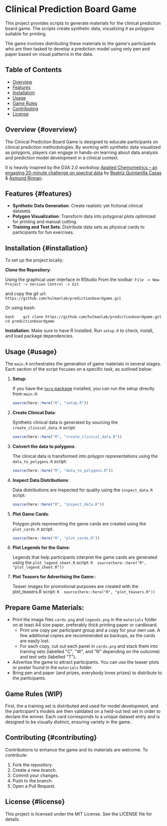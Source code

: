 # Clinical Prediction Board Game

This project provides scripts to generate materials for the clinical prediction board game.
The scripts create synthetic data, visualizing it as polygons suitable for printing.

The game involves distributing these materials to the game's participants who are then tasked to develop a prediction model using only pen and paper based on visual patterns in the data.

## Table of Contents

-   [Overview](#overview)
-   [Features](#features)
-   [Installation](#installation)
-   [Usage](#usage)
-   [Game Rules](#game-rules)
-   [Contributing](#contributing)
-   [License](#license)

## Overview {#overview}

The Clinical Prediction Board Game is designed to educate participants on clinical prediction methodologies.
By working with synthetic data visualized as polygons, players can engage in hands-on learning about data analysis and prediction model development in a clinical context.

It is heavily inspired by the D3A 2.0 workshop [Applied Chemometrics – an engaging 20-minute challenge on spectral data](https://d3aconference.dk/applied-chemometrics-an-engaging-20-minute-challenge-on-spectral-data/) by [Beatriz Quintanilla Casas](https://food.ku.dk/english/staff/?pure=en/persons/768954) & [Åsmund Rinnan](https://food.ku.dk/english/staff/?pure=en/persons/310780).

## Features {#features}

-   **Synthetic Data Generation**: Create realistic yet fictional clinical datasets.
-   **Polygon Visualization**: Transform data into polygonal plots optimized for printing and manual cutting.
-   **Training and Test Sets**: Distribute data sets as physical cards to participants for fun exercises.

## Installation {#installation}

To set up the project locally:

**Clone the Repository**:

Using the graphical user interface in RStudio From the toolbar: `File -> New Project -> Version Control -> Git`

and copy the git url: `https://github.com/hulmanlab/predictionboardgame.git`

Or using *bash*:

`bash    git clone https://github.com/hulmanlab/predictionboardgame.git    cd predictionboardgame`

**Installation**: Make sure to have R installed.
Run `setup.R` to check, install, and load package dependencies.

## Usage {#usage}

The `main.R` orchestrates the generation of game materials in several stages.
Each section of the script focuses on a specific task, as outlined below:

1.  **Setup**:

    If you have the [`here` package](https://cran.r-project.org/package=here) installed, you can run the setup directly from `main.R`:

    ``` r
    source(here::here("R", "setup.R"))
    ```

2.  **Create Clinical Data**:

    Synthetic clinical data is generated by sourcing the `create_clinical_data.R` script:

    ``` r
    source(here::here("R", "create_clinical_data.R"))
    ```

3.  **Convert the data to polygons**:

    The clinical data is transformed into polygon representations using the `data_to_polygons.R` script:

    ``` r
    source(here::here("R", "data_to_polygons.R"))
    ```

4.  **Inspect Data Distributions**:

    Data distributions are inspected for quality using the `inspect_data.R` script:

    ``` r
    source(here::here("R", "inspect_data.R"))
    ```

5.  **Plot Game Cards**:

    Polygon plots representing the game cards are created using the `plot_cards.R` script.

    ``` r
    source(here::here("R", "plot_cards.R"))
    ```

6.  **Plot Legends for the Game**:

    Legends that help participants interpret the game cards are generated using the `plot_legend_sheet.R` script: `R  source(here::here("R", "plot_legend_sheet.R"))`

7.  **Plot Teasers for Advertising the Game:**:

    Teaser images for promotional purposes are created with the plot_teasers.R script: `R  source(here::here("R", "plot_teasers.R"))`

## Prepare Game Materials:

-   Print the image files `cards.png` and `legends.png` in the `materials` folder on at least A4 size paper, preferably thick printing paper or cardboard.
    -   Print one copy per participant group and a copy for your own use. A few additional copies are recommended as backups, as the cards are easily lost.
    -   For each copy, cut out each panel in `cards.png` and stack them into training sets (labelled "C", "W", and "N" depending on the outcome) and test sets (labelled "T").
-   Advertise the game to attract participants. You can use the teaser plots or poster found in the `materials` folder.
-   Bring pen and paper (and prizes, everybody loves prizes) to distribute to the participants.

## Game Rules (WIP)

First, the a training set is distributed and used for model development, and the participant's models are then validated on a held-out test set in order to declare the winner.
Each card corresponds to a unique dataset entry and is designed to be visually distinct, ensuring variety in the game..

## Contributing {#contributing}

Contributions to enhance the game and its materials are welcome.
To contribute:

1. Fork the repository.
2. Create a new branch.
3. Commit your changes.
4. Push to the branch.
5. Open a Pull Request.

## License {#license}

This project is licensed under the MIT License.
See the LICENSE file for details.
